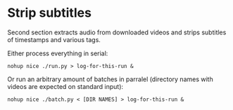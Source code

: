 # Strip subtitles

Second section extracts audio from downloaded videos and strips subtitles of timestamps and various tags. 

Either process everything in serial:
```
nohup nice ./run.py > log-for-this-run &
```

Or run an arbitrary amount of batches in parralel (directory names with videos are expected on standard input):
```
nohup nice ./batch.py < [DIR NAMES] > log-for-this-run &
```